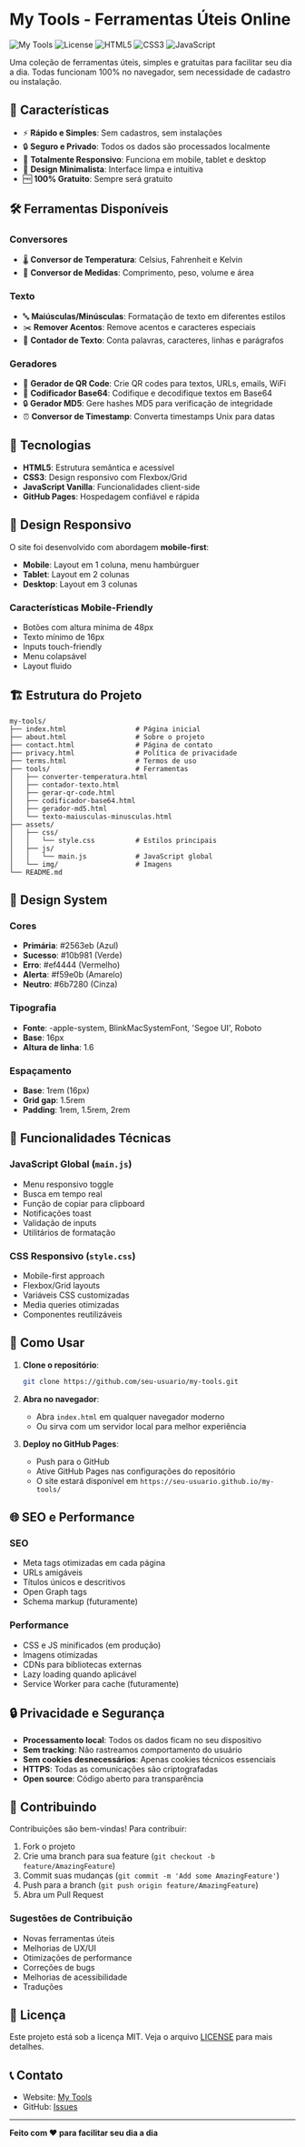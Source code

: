 # My Tools - Ferramentas Úteis Online

![My Tools](https://img.shields.io/badge/My%20Tools-Ferramentas%20Úteis-blue)
![License](https://img.shields.io/badge/License-MIT-green)
![HTML5](https://img.shields.io/badge/HTML5-E34F26?logo=html5&logoColor=white)
![CSS3](https://img.shields.io/badge/CSS3-1572B6?logo=css3&logoColor=white)
![JavaScript](https://img.shields.io/badge/JavaScript-F7DF1E?logo=javascript&logoColor=black)

Uma coleção de ferramentas úteis, simples e gratuitas para facilitar seu dia a dia. Todas funcionam 100% no navegador, sem necessidade de cadastro ou instalação.

## 🌟 Características

- ⚡ **Rápido e Simples**: Sem cadastros, sem instalações
- 🔒 **Seguro e Privado**: Todos os dados são processados localmente
- 📱 **Totalmente Responsivo**: Funciona em mobile, tablet e desktop
- 🎨 **Design Minimalista**: Interface limpa e intuitiva
- 🆓 **100% Gratuito**: Sempre será gratuito

## 🛠️ Ferramentas Disponíveis

### Conversores
- 🌡️ **Conversor de Temperatura**: Celsius, Fahrenheit e Kelvin
- 📏 **Conversor de Medidas**: Comprimento, peso, volume e área

### Texto
- 🔤 **Maiúsculas/Minúsculas**: Formatação de texto em diferentes estilos
- ✂️ **Remover Acentos**: Remove acentos e caracteres especiais
- 🔢 **Contador de Texto**: Conta palavras, caracteres, linhas e parágrafos

### Geradores
- 📱 **Gerador de QR Code**: Crie QR codes para textos, URLs, emails, WiFi
- 🔐 **Codificador Base64**: Codifique e decodifique textos em Base64
- 🔒 **Gerador MD5**: Gere hashes MD5 para verificação de integridade
- ⏰ **Conversor de Timestamp**: Converta timestamps Unix para datas

## 🚀 Tecnologias

- **HTML5**: Estrutura semântica e acessível
- **CSS3**: Design responsivo com Flexbox/Grid
- **JavaScript Vanilla**: Funcionalidades client-side
- **GitHub Pages**: Hospedagem confiável e rápida

## 📱 Design Responsivo

O site foi desenvolvido com abordagem **mobile-first**:

- **Mobile**: Layout em 1 coluna, menu hambúrguer
- **Tablet**: Layout em 2 colunas
- **Desktop**: Layout em 3 colunas

### Características Mobile-Friendly
- Botões com altura mínima de 48px
- Texto mínimo de 16px
- Inputs touch-friendly
- Menu colapsável
- Layout fluido

## 🏗️ Estrutura do Projeto

```
my-tools/
├── index.html                 # Página inicial
├── about.html                 # Sobre o projeto
├── contact.html               # Página de contato
├── privacy.html               # Política de privacidade
├── terms.html                 # Termos de uso
├── tools/                     # Ferramentas
│   ├── converter-temperatura.html
│   ├── contador-texto.html
│   ├── gerar-qr-code.html
│   ├── codificador-base64.html
│   ├── gerador-md5.html
│   └── texto-maiusculas-minusculas.html
├── assets/
│   ├── css/
│   │   └── style.css          # Estilos principais
│   ├── js/
│   │   └── main.js            # JavaScript global
│   └── img/                   # Imagens
└── README.md
```

## 🎨 Design System

### Cores
- **Primária**: #2563eb (Azul)
- **Sucesso**: #10b981 (Verde)
- **Erro**: #ef4444 (Vermelho)
- **Alerta**: #f59e0b (Amarelo)
- **Neutro**: #6b7280 (Cinza)

### Tipografia
- **Fonte**: -apple-system, BlinkMacSystemFont, 'Segoe UI', Roboto
- **Base**: 16px
- **Altura de linha**: 1.6

### Espaçamento
- **Base**: 1rem (16px)
- **Grid gap**: 1.5rem
- **Padding**: 1rem, 1.5rem, 2rem

## 🔧 Funcionalidades Técnicas

### JavaScript Global (`main.js`)
- Menu responsivo toggle
- Busca em tempo real
- Função de copiar para clipboard
- Notificações toast
- Validação de inputs
- Utilitários de formatação

### CSS Responsivo (`style.css`)
- Mobile-first approach
- Flexbox/Grid layouts
- Variáveis CSS customizadas
- Media queries otimizadas
- Componentes reutilizáveis

## 🚀 Como Usar

1. **Clone o repositório**:
   ```bash
   git clone https://github.com/seu-usuario/my-tools.git
   ```

2. **Abra no navegador**:
   - Abra `index.html` em qualquer navegador moderno
   - Ou sirva com um servidor local para melhor experiência

3. **Deploy no GitHub Pages**:
   - Push para o GitHub
   - Ative GitHub Pages nas configurações do repositório
   - O site estará disponível em `https://seu-usuario.github.io/my-tools/`

## 🌐 SEO e Performance

### SEO
- Meta tags otimizadas em cada página
- URLs amigáveis
- Títulos únicos e descritivos
- Open Graph tags
- Schema markup (futuramente)

### Performance
- CSS e JS minificados (em produção)
- Imagens otimizadas
- CDNs para bibliotecas externas
- Lazy loading quando aplicável
- Service Worker para cache (futuramente)

## 🔒 Privacidade e Segurança

- **Processamento local**: Todos os dados ficam no seu dispositivo
- **Sem tracking**: Não rastreamos comportamento do usuário
- **Sem cookies desnecessários**: Apenas cookies técnicos essenciais
- **HTTPS**: Todas as comunicações são criptografadas
- **Open source**: Código aberto para transparência

## 🤝 Contribuindo

Contribuições são bem-vindas! Para contribuir:

1. Fork o projeto
2. Crie uma branch para sua feature (`git checkout -b feature/AmazingFeature`)
3. Commit suas mudanças (`git commit -m 'Add some AmazingFeature'`)
4. Push para a branch (`git push origin feature/AmazingFeature`)
5. Abra um Pull Request

### Sugestões de Contribuição
- Novas ferramentas úteis
- Melhorias de UX/UI
- Otimizações de performance
- Correções de bugs
- Melhorias de acessibilidade
- Traduções

## 📝 Licença

Este projeto está sob a licença MIT. Veja o arquivo [LICENSE](LICENSE) para mais detalhes.

## 📞 Contato

- Website: [My Tools](https://seu-usuario.github.io/my-tools/)
- GitHub: [Issues](https://github.com/seu-usuario/my-tools/issues)

---

**Feito com ❤️ para facilitar seu dia a dia**
